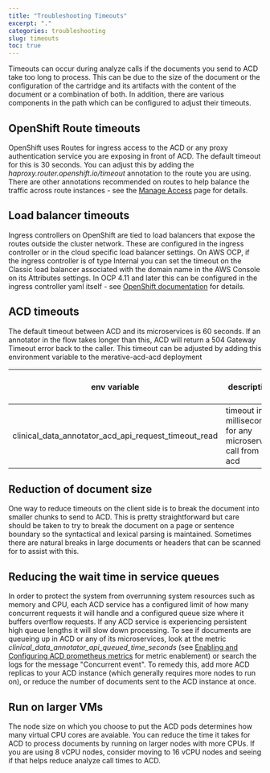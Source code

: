 ```yaml
---
title: "Troubleshooting Timeouts"
excerpt: "."
categories: troubleshooting
slug: timeouts
toc: true
---
```

<!--                                                                    -->
<!-- (C) Copyright Merative US L.P. and others 2018, 2023                -->
<!--                                                                    -->
<!-- SPDX-License-Identifier: Apache-2.0                                -->
<!--                                                                    -->


Timeouts can occur during analyze calls if the documents you send to ACD take too long to process.  This can be due to the size of the document or the configuration of the cartridge and its artifacts with the content of the document or a combination of both.  In addition, there are various components in the path which can be configured to adjust their timeouts.  

## OpenShift Route timeouts
OpenShift uses Routes for ingress access to the ACD or any proxy authentication service you are exposing in front of ACD. The default timeout for this is 30 seconds.  You can adjust this by adding the *haproxy.router.openshift.io/timeout* annotation to the route you are using.  There are other annotations recommended on routes to help balance the traffic across route instances - see the 
[Manage Access](/security/manage-access/) page for details.
## Load balancer timeouts
Ingress controllers on OpenShift are tied to load balancers that expose the routes outside the cluster network.  These are configured in the ingress controller or in the cloud specific load balancer settings.  On AWS OCP, if the ingress controller is of type Internal you can set the timeout on the Classic load balancer associated with the domain name in the AWS Console on its Attributes settings.  In OCP 4.11 and later this can be configured in the ingress controller yaml itself - see [OpenShift documentation](https://docs.openshift.com/container-platform/4.11/networking/configuring_ingress_cluster_traffic/configuring-ingress-cluster-traffic-aws.html) for details. 

## ACD timeouts
The default timeout between ACD and its microservices is 60 seconds.  If an annotator in the flow takes longer than this, ACD will return a 504 Gateway Timeout error back to the caller.  This timeout can be adjusted by adding this environment variable to the merative-acd-acd deployment 

| env variable | description | default (if not set)|
|----------|-------------|---------------------|
|clinical_data_annotator_acd_api_request_timeout_read | timeout in milliseconds for any microservice call from acd | 60000

## Reduction of document size
One way to reduce timeouts on the client side is to break the document into smaller chunks to send to ACD.  This is pretty straightforward but care should be taken to try to break the document on a page or sentence boundary so the syntactical and lexical parsing is maintained.  Sometimes there are natural breaks in large documents or headers that can be scanned for to assist with this.

## Reducing the wait time in service queues
In order to protect the system from overrunning system resources such as memory and CPU, each ACD service has a configured limit of how many concurrent requests it will handle and a configured queue size where it buffers overflow requests.  If any ACD service is experiencing persistent high queue lengths it will slow down processing.  To see if documents are queueing up in ACD or any of its microservices, look at the metric *clinical_data_annotator_api_queued_time_seconds*  (see [Enabling and Configuring ACD prometheus metrics](/troubleshooting/logging-monitoring/#enabling-and-configuring-acd-prometheus-metrics) for metric enablement) or search the logs for the message "Concurrent event". To remedy this, add more ACD replicas to your ACD instance (which generally requires more nodes to run on), or reduce the number of documents sent to the ACD instance at once.

## Run on larger VMs
The node size on which you choose to put the ACD pods determines how many virtual CPU cores are avaiable. You can reduce the time it takes for ACD to process documents by running on larger nodes with more CPUs.  If you are  using 8 vCPU nodes, consider moving to 16 vCPU nodes and seeing if that helps reduce analyze call times to ACD.


